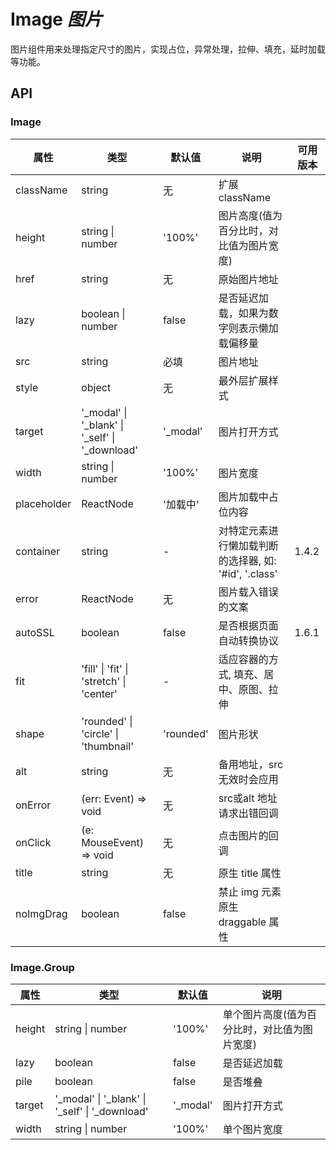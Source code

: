 # Image *图片*

图片组件用来处理指定尺寸的图片，实现占位，异常处理，拉伸、填充，延时加载等功能。

<example />

## API

### Image

| 属性 | 类型 | 默认值 | 说明 | 可用版本 | 
| --- | --- | --- | --- | --- |
| className | string | 无 | 扩展className | |
| height | string \| number | '100%' | 图片高度(值为百分比时，对比值为图片宽度) | |
| href | string | 无 | 原始图片地址 | |
| lazy | boolean \| number | false | 是否延迟加载，如果为数字则表示懒加载偏移量 | |
| src | string | 必填 | 图片地址 | |
| style | object | 无 | 最外层扩展样式 | |
| target | '_modal' \| '_blank' \| '_self' \| '_download' | '_modal' | 图片打开方式 | |
| width | string \| number | '100%' | 图片宽度 | |
| placeholder | ReactNode | '加载中' | 图片加载中占位内容 | |
| container | string | - | 对特定元素进行懒加载判断的选择器, 如: '#id', '.class' | 1.4.2  |
| error | ReactNode | 无 | 图片载入错误的文案 |  |
| autoSSL | boolean | false | 是否根据页面自动转换协议 | 1.6.1 |
| fit | 'fill' \| 'fit' \| 'stretch' \| 'center' | - | 适应容器的方式, 填充、居中、原图、拉伸 | |
| shape | 'rounded' \| 'circle' \| 'thumbnail' | 'rounded' | 图片形状 | |
| alt | string | 无 | 备用地址，src无效时会应用 | |
| onError | (err: Event) => void | 无 | src或alt 地址请求出错回调 | |
| onClick | (e: MouseEvent) => void | 无 | 点击图片的回调 | |
| title | string | 无 | 原生 title 属性 | |
| noImgDrag | boolean | false | 禁止 img 元素原生 draggable 属性 | |
 
### Image.Group

| 属性 | 类型 | 默认值 | 说明 |
| --- | --- | --- | --- |
| height | string \| number | '100%' | 单个图片高度(值为百分比时，对比值为图片宽度) |
| lazy | boolean | false | 是否延迟加载 |
| pile | boolean | false | 是否堆叠 |
| target | '_modal' \| '_blank' \| '_self' \| '_download' | '_modal' | 图片打开方式 |
| width | string \| number | '100%' | 单个图片宽度 |
